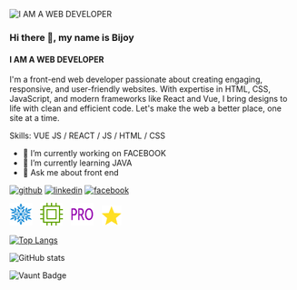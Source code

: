 
![I AM A WEB DEVELOPER](https://media.licdn.com/dms/image/D5616AQEfx0Ihh73zJA/profile-displaybackgroundimage-shrink_350_1400/0/1711929476470?e=1717632000&v=beta&t=kqN8YSWdPOz4hdLE1YFNYGnHB0JzWKRfR5SKT0W2B3Y)
### Hi there 👋, my name is Bijoy
#### I AM A WEB DEVELOPER

I'm a front-end web developer passionate about creating engaging, responsive, and user-friendly websites. With expertise in HTML, CSS, JavaScript, and modern frameworks like React and Vue, I bring designs to life with clean and efficient code. Let's make the web a better place, one site at a time.

Skills: VUE JS / REACT / JS / HTML / CSS

- 🔭 I’m currently working on FACEBOOK  
- 🌱 I’m currently learning JAVA  
- 💬 Ask me about front end  


[<img src='https://cdn.jsdelivr.net/npm/simple-icons@3.0.1/icons/github.svg' alt='github' height='40'>](https://github.com/AHBIJOY19910)  [<img src='https://cdn.jsdelivr.net/npm/simple-icons@3.0.1/icons/linkedin.svg' alt='linkedin' height='40'>](https://www.linkedin.com/in/https://web.facebook.com/bijoy19910/)  [<img src='https://cdn.jsdelivr.net/npm/simple-icons@3.0.1/icons/facebook.svg' alt='facebook' height='40'>](https://www.facebook.com/https://web.facebook.com/bijoy19910)  

<a href='https://archiveprogram.github.com/'><img src='https://raw.githubusercontent.com/acervenky/animated-github-badges/master/assets/acbadge.gif' width='40' height='40'></a> <a href='https://docs.github.com/en/developers'><img src='https://raw.githubusercontent.com/acervenky/animated-github-badges/master/assets/devbadge.gif' width='40' height='40'></a> <a href='https://github.com/pricing'><img src='https://raw.githubusercontent.com/acervenky/animated-github-badges/master/assets/pro.gif' width='40' height='40'></a> <a href='https://stars.github.com/'><img src='https://raw.githubusercontent.com/acervenky/animated-github-badges/master/assets/starbadge.gif' width='35' height='35'></a> 

[![Top Langs](https://github-readme-stats.vercel.app/api/top-langs/?username=AHBIJOY19910)](https://github.com/anuraghazra/github-readme-stats)

![GitHub stats](https://github-readme-stats.vercel.app/api?username=AHBIJOY19910&show_icons=true&count_private=true)  

![Vaunt Badge](https://api.vaunt.dev/v1/github/entities/AHBIJOY19910/contributions?format=svg&private=true)  

